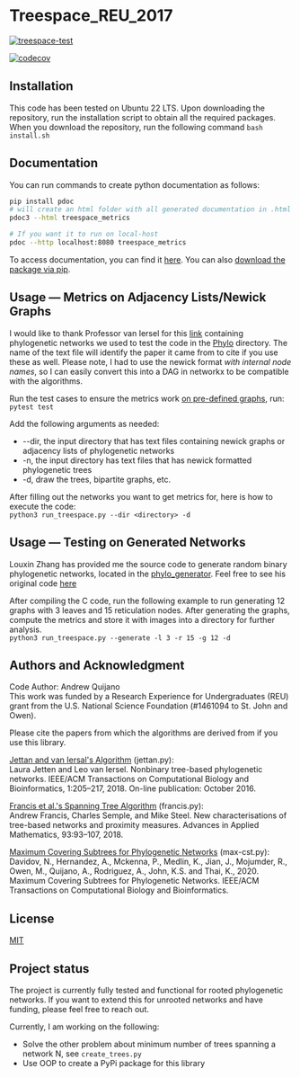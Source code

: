 # Treespace_REU_2017
[![treespace-test](https://github.com/AndrewQuijano/Treespace_REU_2017/actions/workflows/treespace-test.yml/badge.svg)](https://github.com/AndrewQuijano/Treespace_REU_2017/actions/workflows/treespace-test.yml)

[![codecov](https://codecov.io/gh/AndrewQuijano/Treespace_REU_2017/branch/main/graph/badge.svg?token=DG1IUGC12E)](https://codecov.io/gh/AndrewQuijano/Treespace_REU_2017)

## Installation
This code has been tested on Ubuntu 22 LTS.
Upon downloading the repository, run the installation script to obtain all the required packages.
When you download the repository, run the following command `bash install.sh`

## Documentation
You can run commands to create python documentation as follows:
```bash
pip install pdoc
# will create an html folder with all generated documentation in .html format
pdoc3 --html treespace_metrics

# If you want it to run on local-host
pdoc --http localhost:8080 treespace_metrics
```
To access documentation, you can find it [here](https://andrewquijano.github.io/treespace_metrics/). 
You can also [download the package via pip](https://pypi.org/project/treespace-metrics/).

## Usage — Metrics on Adjacency Lists/Newick Graphs
I would like to thank Professor van Iersel for this [link](http://phylnet.univ-mlv.fr/recophync/networkDraw.php) containing phylogenetic networks we used to test the code in the [Phylo](https://github.com/AndrewQuijano/Treespace_REU_2017/tree/main/Phylo) directory. The name of the text file will identify the paper it came from to cite if you use these as well. Please note, I had to use the newick format *with internal node names*, so I can easily convert this into a DAG in networkx to be compatible with the algorithms.

Run the test cases to ensure the metrics work [on pre-defined graphs](https://github.com/AndrewQuijano/Treespace_REU_2017/tree/main/Graph), run:  
`pytest test`

Add the following arguments as needed:
* --dir, the input directory that has text files containing newick graphs or adjacency lists of phylogenetic networks
* -n, the input directory has text files that has newick formatted phylogenetic trees
* -d, draw the trees, bipartite graphs, etc.

After filling out the networks you want to get metrics for, here is how to execute the code:  
`python3 run_treespace.py --dir <directory> -d`

## Usage — Testing on Generated Networks
Louxin Zhang has provided me the source code to generate random binary phylogenetic networks, located in the [phylo_generator](https://github.com/AndrewQuijano/Treespace_REU_2017/tree/main/phylo_generator). Feel free to see his original code [here](https://github.com/LX-Zhang/Phylogenetic-Networks)  

After compiling the C code, run the following example to run generating 12 graphs with 3 leaves and 15 
reticulation nodes. After generating the graphs, compute the metrics and store it with images into a directory for further analysis.  
`python3 run_treespace.py --generate -l 3 -r 15 -g 12 -d`

## Authors and Acknowledgment
Code Author: Andrew Quijano  
This work was funded by a Research Experience for Undergraduates (REU) grant from the U.S. National Science Foundation (#1461094 to St. John and Owen).  

Please cite the papers from which the algorithms are derived from if you use this library.  

[Jettan and van Iersal's Algorithm](https://arxiv.org/abs/1601.04974) (jettan.py):  
Laura Jetten and Leo van Iersel.
Nonbinary tree-based phylogenetic networks.
IEEE/ACM Transactions on Computational Biology and Bioinformatics, 1:205–217, 2018. On-line publication: October 2016.

[Francis et al.'s Spanning Tree Algorithm](https://arxiv.org/abs/1611.04225) (francis.py):  
Andrew Francis, Charles Semple, and Mike Steel. 
New characterisations of tree-based networks and proximity measures. 
Advances in Applied Mathematics, 93:93–107, 2018.  

[Maximum Covering Subtrees for Phylogenetic Networks](https://arxiv.org/abs/2009.12413) (max-cst.py):  
Davidov, N., Hernandez, A., Mckenna, P., Medlin, K., Jian, J., Mojumder, R., Owen, M., Quijano, A., Rodriguez, A., John, K.S. and Thai, K., 2020. 
Maximum Covering Subtrees for Phylogenetic Networks. 
IEEE/ACM Transactions on Computational Biology and Bioinformatics.

## License
[MIT](https://choosealicense.com/licenses/mit/)

## Project status
The project is currently fully tested and functional for rooted phylogenetic networks. 
If you want to extend this for unrooted networks and have funding, please feel free to reach out.

Currently, I am working on the following:
* Solve the other problem about minimum number of trees spanning a network N, see `create_trees.py`
* Use OOP to create a PyPi package for this library
